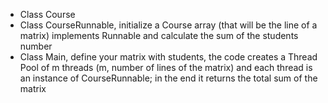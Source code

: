 - Class Course
- Class CourseRunnable, initialize a Course array (that will be the line of a matrix) implements Runnable and calculate the sum of the students number
- Class Main, define your matrix with students, the code creates a Thread Pool of m threads (m, number of lines of the matrix) and each thread is an instance of CourseRunnable; in the end it returns the total sum of the matrix
